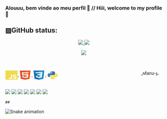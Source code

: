 ### Alouuu, bem vinde ao meu perfil 🦇 // Hiii, welcome to my profile 🦇


## ▨GitHub status:

<div align="center">
  <a href="https://github.com/Manellacanela">
 <p> <img height="150em" src="https://github-readme-stats.vercel.app/api?username=Manellacanela&show_icons=true&theme=synthwave&include_all_commits=true&count_private=true"/>
  <img height="150em" src="https://github-readme-stats.vercel.app/api/top-langs/?username=Manellacanela&layout=compact&langs_count=7&theme=synthwave"/>
 
</div> </p>


<div align="center">
 <img src="https://github-readme-streak-stats.herokuapp.com/?user=Manellacanela&theme=synthwave&count_private=true&show_icons=true&title_color=6e40c9&icon_color=6e40c9&line_height=10" height ="166"/>
</div>


##


  
  <div style="display: inline_block"><br>
  <img align="center" alt="Manu-Js" height="30" width="40" src="https://raw.githubusercontent.com/devicons/devicon/master/icons/javascript/javascript-plain.svg">
  <img align="center" alt="Manu-HTML" height="30" width="40" src="https://raw.githubusercontent.com/devicons/devicon/master/icons/html5/html5-original.svg">
  <img align="center" alt="Manu-CSS" height="30" width="40" src="https://raw.githubusercontent.com/devicons/devicon/master/icons/css3/css3-original.svg">
  <img align="center" alt="Manu-Python" height="30" width="40" src="https://raw.githubusercontent.com/devicons/devicon/master/icons/python/python-original.svg">
  <img align="right" alt="Manu-pic" height="150" style="border-radius:50px;" src="https://i.pinimg.com/originals/de/a5/d7/dea5d7711700b2acf0f8e20b3352dba7.gif">
</div>

##


  <div> 
  <a href="https://open.spotify.com/user/12171871597" target="_blank"><img src="https://img.shields.io/badge/Spotify-1ED760?&style=for-the-badge&logo=spotify&logoColor=white"></a>
  <a href="https://instagram.com/manellacanela" target="_blank"><img src="https://img.shields.io/badge/-Instagram-%23E4405F?style=for-the-badge&logo=instagram&logoColor=white" target="_blank"></a>
    <a href="https://instagram.com/rabiscaella" target="_blank"><img src="https://img.shields.io/badge/-Instagram-%23E4405F?style=for-the-badge&logo=instagram&logoColor=white" target="_blank"></a>
 	<a href="https://www.twitch.tv/hempressativa" target="_blank"><img src="https://img.shields.io/badge/Twitch-9146FF?style=for-the-badge&logo=twitch&logoColor=white" target="_blank"></a>
     <a href="https://www.behance.net/manuellabalbino" target="_blank"><img src="https://aleen42.github.io/badges/src/behance.svg" target="_blank"></a>
  <a href = "mailto:manuella.balbino@outlook.com"><img src="https://img.shields.io/badge/Microsoft_Outlook-0078D4?style=for-the-badge&logo=microsoft-outlook&logoColor=white"_blank"></a>
  <a href="https://www.linkedin.com/in/manuella-balestrero-braga-balbino-46377720b/" target="_blank"><img src="https://img.shields.io/badge/-LinkedIn-%230077B5?style=for-the-badge&logo=linkedin&logoColor=white" target="_blank"></a> 
    
    ##
   
 
 ![Snake animation](https://github.com/Manellacanela/Manellacanela/blob/output/github-contribution-grid-snake.svg)

 
</div>
